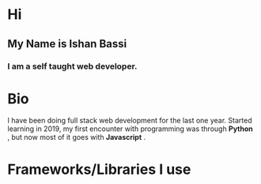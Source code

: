 # Hi
## My  Name is **Ishan Bassi**
### I am a self taught web developer.



# Bio
I have been doing full stack web development for the last one year. Started learning in 2019, my first encounter with programming was through **Python** , but now most of it goes with **Javascript** .

# Frameworks/Libraries I use








